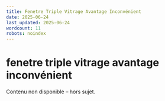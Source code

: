 ```yaml
---
title: Fenetre Triple Vitrage Avantage Inconvénient
date: 2025-06-24
last_updated: 2025-06-24
wordcount: 11
robots: noindex
---
```


# fenetre triple vitrage avantage inconvénient

Contenu non disponible – hors sujet.